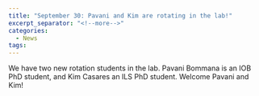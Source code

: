 ```yaml
---
title: "September 30: Pavani and Kim are rotating in the lab!"
excerpt_separator: "<!--more-->"
categories:
  - News
tags:
---
```

We have two new rotation students in the lab. Pavani Bommana is an IOB PhD student, and Kim Casares an ILS PhD student. Welcome Pavani and Kim!
